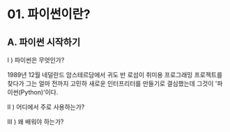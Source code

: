 # 01. 파이썬이란?

## A. 파이썬 시작하기

I ) 파이썬은 무엇인가?

1989년 12월 네덜란드 암스테르담에서 귀도 반 로섬이 취미용 프로그래밍 프로젝트를 찾다가 그는 얼마 전까지 고민하 새로운 인터프리터를 만들기로 결심했는데 그것이 '파이썬(Python)'이다.

II ) 어디에서 주로 사용하는가?

III ) 왜 배워야 하는가?